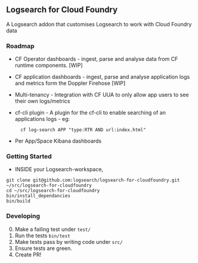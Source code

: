 ## Logsearch for Cloud Foundry

A Logsearch addon that customises Logsearch to work with Cloud Foundry data

### Roadmap

* CF Operator dashboards - ingest, parse and analyse data from CF runtime components. [WIP]
* CF application dashboards - ingest, parse and analyse application logs and metrics form the Doppler Firehose [WIP]
* Multi-tenancy - Integration with CF UUA to only allow app users to see their own logs/metrics
* cf-cli plugin - A plugin for the cf-cli to enable searching of an applications logs - eg:

        cf log-search APP "type:RTR AND url:index.html"

* Per App/Space Kibana dashboards

### Getting Started

* INSIDE your Logsearch-workspace,

```
git clone git@github.com:logsearch/logsearch-for-cloudfoundry.git ~/src/logsearch-for-cloudfoundry
cd ~/src/logsearch-for-cloudfoundry
bin/install_dependancies
bin/build
```

### Developing

0. Make a failing test under `test/`
0. Run the tests `bin/test`
0. Make tests pass by writing code under `src/`
0. Ensure tests are green.
0. Create PR!

